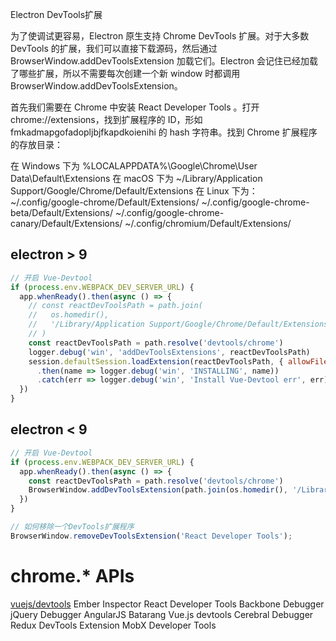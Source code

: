 Electron DevTools扩展

为了使调试更容易，Electron 原生支持 Chrome DevTools 扩展。对于大多数 DevTools 的扩展，我们可以直接下载源码，然后通过 BrowserWindow.addDevToolsExtension 加载它们。Electron 会记住已经加载了哪些扩展，所以不需要每次创建一个新 window 时都调用 BrowserWindow.addDevToolsExtension。

首先我们需要在 Chrome 中安装 React Developer Tools 。打开 chrome://extensions，找到扩展程序的 ID，形如 fmkadmapgofadopljbjfkapdkoienihi 的 hash 字符串。找到 Chrome 扩展程序的存放目录：

在 Ｗindows 下为 %LOCALAPPDATA%\Google\Chrome\User Data\Default\Extensions
在 macOS 下为 ~/Library/Application Support/Google/Chrome/Default/Extensions
在 Linux 下为：
~/.config/google-chrome/Default/Extensions/
~/.config/google-chrome-beta/Default/Extensions/
~/.config/google-chrome-canary/Default/Extensions/
~/.config/chromium/Default/Extensions/

## electron > 9
```js
// 开启 Vue-Devtool
if (process.env.WEBPACK_DEV_SERVER_URL) {
  app.whenReady().then(async () => {
    // const reactDevToolsPath = path.join(
    //   os.homedir(),
    //   '/Library/Application Support/Google/Chrome/Default/Extensions/nhdogjmejiglipccpnnnanhbledajbpd/5.3.4_0'
    // )
    const reactDevToolsPath = path.resolve('devtools/chrome')
    logger.debug('win', 'addDevToolsExtensions', reactDevToolsPath)
    session.defaultSession.loadExtension(reactDevToolsPath, { allowFileAccess: true })
      .then(name => logger.debug('win', 'INSTALLING', name))
      .catch(err => logger.debug('win', 'Install Vue-Devtool err', err))
  })
}
```

## electron < 9
```js
// 开启 Vue-Devtool
if (process.env.WEBPACK_DEV_SERVER_URL) {
  app.whenReady().then(async () => {
    const reactDevToolsPath = path.resolve('devtools/chrome')
    BrowserWindow.addDevToolsExtension(path.join(os.homedir(), '/Library/Application Support/Google/Chrome/Default/Extensions/fmkadmapgofadopljbjfkapdkoienihi/4.3.0_0'))
  })
}
```

```js
// 如何移除一个DevTools扩展程序
BrowserWindow.removeDevToolsExtension('React Developer Tools');
```

# chrome.* APIs

[vuejs/devtools](https://github.com/vuejs/devtools#vue-devtools)
Ember Inspector
React Developer Tools
Backbone Debugger
jQuery Debugger
AngularJS Batarang
Vue.js devtools
Cerebral Debugger
Redux DevTools Extension
MobX Developer Tools